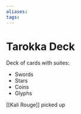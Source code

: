 ```yaml
---
aliases: 
tags: 
---
```


# Tarokka Deck

Deck of cards with suites:

- Swords
- Stars
- Coins
- Glyphs

[[Kali Rouge]] picked up 